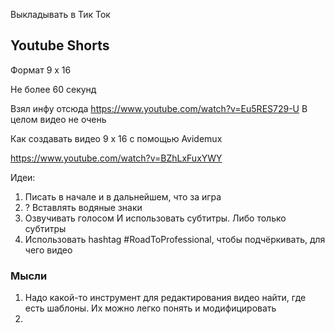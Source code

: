 Выкладывать в Тик Ток


## Youtube Shorts
Формат 9 x 16

Не более 60 секунд

Взял инфу отсюда
  https://www.youtube.com/watch?v=Eu5RES729-U
  В целом видео не очень


Как создавать видео 9 x 16 с помощью Avidemux

https://www.youtube.com/watch?v=BZhLxFuxYWY

Идеи:
1. Писать в начале и в дальнейшем, что за игра
2. ? Вставлять водяные знаки
3. Озвучивать голосом И использовать субтитры. Либо только субтитры
4. Использовать hashtag #RoadToProfessional, чтобы подчёркивать, для чего видео


### Мысли
1. Надо какой-то инструмент для редактирования видео найти, где есть шаблоны. Их можно легко понять и модифицировать
2. 
